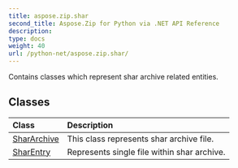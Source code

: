 ```yaml
---
title: aspose.zip.shar
second_title: Aspose.Zip for Python via .NET API Reference
description: 
type: docs
weight: 40
url: /python-net/aspose.zip.shar/
---
```



Contains classes which represent shar archive related entities.

## Classes
| Class | Description |
| :- | :- |
|[SharArchive](/zip/python-net/aspose.zip.shar/shararchive/)|This class represents shar archive file.|
|[SharEntry](/zip/python-net/aspose.zip.shar/sharentry/)|Represents single file within shar archive.|
